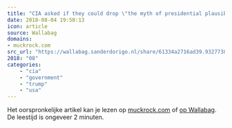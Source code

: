 ```yaml
---
title: "CIA asked if they could drop \"the myth of presidential plausible deniability\""
date: 2018-08-04 19:58:13
icon: article
source: Wallabag
domains:
- muckrock.com
src_url: "https://wallabag.sanderdorigo.nl/share/61334a2716ad39.93277388"
2018: "08"
categories:
    - "cia"
    - "government"
    - "trump"
    - "usa"
---
```

Het oorspronkelijke artikel kan je lezen op [muckrock.com](https://www.muckrock.com/news/archives/2017/may/02/cia-presidential-plausible-deniablity/) of [op Wallabag](https://wallabag.sanderdorigo.nl/share/61334a2716ad39.93277388). De leestijd is ongeveer 2 minuten.